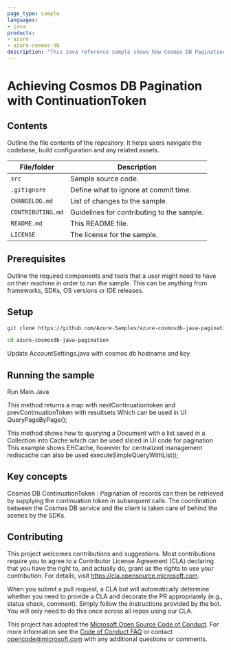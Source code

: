 ```yaml
---
page_type: sample
languages:
- java
products:
- azure
- azure-cosmos-db
description: "This Java reference sample shows how Cosmos DB Pagination can be achieved with ContinuationToken"
---
```


# Achieving Cosmos DB Pagination with ContinuationToken

<!-- 
Guidelines on README format: https://review.docs.microsoft.com/help/onboard/admin/samples/concepts/readme-template?branch=master

Guidance on onboarding samples to docs.microsoft.com/samples: https://review.docs.microsoft.com/help/onboard/admin/samples/process/onboarding?branch=master

Taxonomies for products and languages: https://review.docs.microsoft.com/new-hope/information-architecture/metadata/taxonomies?branch=master
-->

## Contents

Outline the file contents of the repository. It helps users navigate the codebase, build configuration and any related assets.

| File/folder       | Description                                |
|-------------------|--------------------------------------------|
| `src`             | Sample source code.                        |
| `.gitignore`      | Define what to ignore at commit time.      |
| `CHANGELOG.md`    | List of changes to the sample.             |
| `CONTRIBUTING.md` | Guidelines for contributing to the sample. |
| `README.md`       | This README file.                          |
| `LICENSE`         | The license for the sample.                |

## Prerequisites

Outline the required components and tools that a user might need to have on their machine in order to run the sample. This can be anything from frameworks, SDKs, OS versions or IDE releases.

## Setup

```bash
git clone https://github.com/Azure-Samples/azure-cosmosdb-java-pagination.git 

cd azure-cosmosdb-java-pagination 
```

Update AccountSettings.java with cosmos db hostname and key 


## Running the sample

Run Main.Java 

This method returns a map with nextContinuationtoken and prevContinuationToken with resultsets Which can be used in UI
QueryPageByPage();

This method shows how to querying a Document with a list saved in a Collection into Cache which can be used sliced in UI code for pagination
This example shows EHCache, however for centralized management rediscache can also be used
executeSimpleQueryWithList();

## Key concepts

Cosmos DB ContinuationToken : Pagination of records can then be retrieved by supplying the continuation token in subsequent calls. The coordination between the Cosmos DB service and the client is taken care of behind the scenes by the SDKs.
## Contributing

This project welcomes contributions and suggestions.  Most contributions require you to agree to a
Contributor License Agreement (CLA) declaring that you have the right to, and actually do, grant us
the rights to use your contribution. For details, visit https://cla.opensource.microsoft.com.

When you submit a pull request, a CLA bot will automatically determine whether you need to provide
a CLA and decorate the PR appropriately (e.g., status check, comment). Simply follow the instructions
provided by the bot. You will only need to do this once across all repos using our CLA.

This project has adopted the [Microsoft Open Source Code of Conduct](https://opensource.microsoft.com/codeofconduct/).
For more information see the [Code of Conduct FAQ](https://opensource.microsoft.com/codeofconduct/faq/) or
contact [opencode@microsoft.com](mailto:opencode@microsoft.com) with any additional questions or comments.
